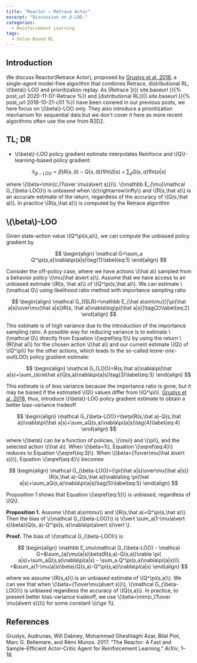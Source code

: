 ```yaml
---
title: "Reactor — Retrace Actor"
excerpt: "Discussion on 𝛽-LOO."
categories:
  - Reinforcement Learning
tags:
  - Value-Based RL
---
```


## Introduction

We discuss Reactor(Retrace Actor), proposed by [Gruslys et al. 2018](#ref1), a single-agent model-free algorithm that combines Retrace, distributional RL, \\(\beta\\)-LOO and prioritization replay. As [Retrace ]({{ site.baseurl }}{% post_url 2020-11-07-Retrace %}) and [distributional RL]({{ site.baseurl }}{% post_url 2018-10-21-c51 %}) have been covered in our previous posts, we here focus on \\(\beta\\)-LOO only. They also introduce a prioritization mechanism for sequential data but we don't cover it here as more recent algorithms often use the one from R2D2.

## TL; DR

- \\(\beta\\)-LOO policy gradient estimate interpolates Reinforce and \\(Q\\)-learning-based policy gradient:
  
$$
  \mathcal G_{\beta-LOO}=\beta(R(s,\hat a)-Q(s,\hat a))\nabla\pi(\hat a|s)+\sum_aQ(s,a)\nabla\pi(a|s)
  $$

  where \\(\beta=\min(c,{1\over \mu(a\vert s)})\\). \\(\mathbb E_{\mu}\mathcal G_{\beta-LOO}\\) is unbiased when \\(c\rightarrow\infty\\) and \\(R(s,\hat a)\\) is an accurate estimate of the return, regardless of the accuracy of \\(Q(s,\hat a)\\). In practice \\(R(s,\hat a)\\) is computed by the Retrace algorithm

## \\(\beta\\)-LOO

Given state-action value \\(Q^\pi(s,a)\\), we can compute the unbiased policy gradient by

$$
\begin{align}
\mathcal G=\sum_a Q^\pi(s,a)\nabla\pi(a|s)\tag{1}\label{eq:1}
\end{align}
$$

Consider the off-policy case, where we have actions \\(\hat a\\) sampled from a behavior policy \\(\mu(\hat a\vert s)\\). Assume that we have access to an unbiased estimate \\(R(s, \hat a)\\) of \\(Q^\pi(s,\hat a)\\). We can estimate \\(\mathcal G\\) using likelihood ratio method with importance sampling ratio

$$
\begin{align}
\mathcal G_{ISLR}=\mathbb E_{\hat a\sim\mu}[{\pi(\hat a|s)\over\mu(\hat a|s)}R(s, \hat a)\nabla\log\pi(\hat a|s)]\tag{2}\label{eq:2}
\end{align}
$$

This estimate is of high variance due to the introduction of the importance sampling ratio. A possible way for reducing variance is to estimate \\(\mathcal G\\) directly from Equation \\(\eqref{eq:1}\\) by using the return \\(R(\hat a)\\) for the chosen action \\(\hat a\\) and our current estimate \\(Q\\) of \\(Q^\pi\\) for the other actions, which leads to the so-called *leave-one-out*(LOO) policy gradient estimate:

$$
\begin{align}
\mathcal G_{LOO}=R(s,\hat a)\nabla\pi(\hat a|s)+\sum_{a\ne\hat a}Q(s,a)\nabla\pi(a|s)\tag{3}\label{eq:3}
\end{align}
$$

This estimate is of less variance because the importance ratio is gone, but it may be biased if the estimated \\(Q\\) values differ from \\(Q^\pi\\). [Gruslys et al. 2018](#ref1), thus, introduce \\(\beta\\)-LOO policy gradient estimate to obtain a better bias-variance tradeoff

$$
\begin{align}
\mathcal G_{\beta-LOO}=\beta(R(s,\hat a)-Q(s,\hat a))\nabla\pi(\hat a|s)+\sum_aQ(s,a)\nabla\pi(a|s)\tag{4}\label{eq:4}
\end{align}
$$

where \\(\beta\\) can be a function of policies, \\(\mu\\) and \\(\pi\\), and the selected action \\(\hat a\\). When \\(\beta=1\\), Equation \\(\eqref{eq:4}\\) reduces to Equation \\(\eqref{eq:3}\\). When \\(\beta={1\over\mu(\hat a\vert s)}\\), Equation \\(\eqref{eq:4}\\) becomes

$$
\begin{align}
\mathcal G_{\beta-LOO}={\pi(\hat a|s)\over\mu(\hat a|s)}(R(s,\hat a)-Q(s,\hat a))\nabla\log \pi(\hat a|s)+\sum_aQ(s,a)\nabla\pi(a|s)\tag{5}\label{eq:5}
\end{align}
$$

Proposition 1 shows that Equation \\(\eqref{eq:5}\\) is unbiased, regardless of \\(Q\\).

**Proposition 1.** Assume \\(\hat a\sim\mu\\) and \\(R(s,\hat a)=Q^\pi(s,\hat a)\\). Then the bias of \\(\mathcal G_{\beta-LOO}\\) is \\(\vert \sum_a(1-\mu(a\vert s)\beta)(Q(s, a)-Q^\pi(s, a)\nabla\pi(a\vert s)\vert \\).

**Proof.** The bias of \\(\mathcal G_{\beta-LOO}\\) is

$$
\begin{align}
\mathbb E_\mu\mathcal G_{\beta-LOO} - \mathcal G=&\sum_{a}\mu(a|s)\beta(R(s,a)-Q(s,a))\nabla \pi( a|s)+\sum_aQ(s,a)\nabla\pi(a|s) - \sum_a Q^\pi(s,a)\nabla\pi(a|s)\\\
=&\sum_a(1-\mu(a|s)\beta)(Q(s,a)-Q^\pi(s,a))\nabla\pi(a|s)
\end{align}
$$

where we assume \\(R(s,a)\\) is an unbiased estimate of \\(Q^\pi(s,a)\\). We can see that when \\(\beta={1\over\mu(a\vert s)}\\), \\(\mathcal G_{\beta-LOO}\\) is unbiased regardless the accuracy of \\(Q(s,a)\\). In practice, to present better bias-variance tradeoff, we use \\(\beta=\min(c,{1\over \mu(a\vert s)})\\) for some constant \\(c\ge 1\\).

## References

<a name="ref"></a>Gruslys, Audrunas, Will Dabney, Mohammad Gheshlaghi Azar, Bilal Piot, Marc G. Bellemare, and Rémi Munos. 2017. “The Reactor: A Fast and Sample-Efficient Actor-Critic Agent for Reinforcement Learning.” *ArXiv*, 1–18.

